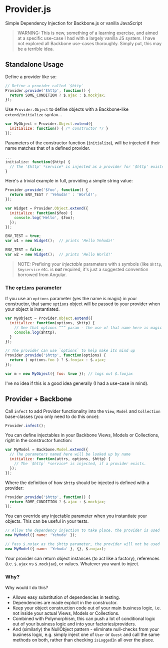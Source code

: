 Provider.js
===========

Simple Dependency Injection for Backbone.js or vanilla JavaScript

> WARNING: This is new, something of a learning exercise, and aimed at a specific use-case I had with a largely vanilla JS system. I have not explored all Backbone use-cases thoroughly. Simply put, this may be a terrible idea.

## Standalone Usage 

Define a provider like so:

```js
// Define a provider called `$http`
Provider.provide('$http', function() {
  return SOME_CONDITION ? $.ajax : $.mockjax;
});
```

Use `Provider.Object` to define objects with a Backbone-like `extend/initialize` syntax...

```js
var MyObject = Provider.Object.extend({
  initialize: function() { /* constructor */ }
});
```

Parameters of the constructor function (`initialize`), will be injected if their name matches that of a defined provider. 

```js
...
initialize: function($http) {
  // The '$http' *service* is injected as a provider for '$http' exists
}
```

Here's a trivial example in full, providing a simple string value:

```js
Provider.provide('$foo', function() {
  return ENV_TEST ? 'Yehuda!' : 'World!';    
});

var Widget = Provider.Object.extend({
  initialize: function($foo) {
    console.log('Hello', $foo);
  });
});

ENV_TEST = true;
var w1 = new Widget();  // prints 'Hello Yehuda!'

ENV_TEST = false;
var w2 = new Widget();  // prints 'Hello World!'
```

> NOTE: Prefixing your *injectable* parameters with `$` symbols (like `$http`, `$myservice` etc. is ***not*** required, it's just a suggested convention borrowed from Angular. 

### The `options` parameter

If you use an `options` parameter (yes the name is magic) in your constructor, that same `options` object will be passed to your provider when your object is instantiated.

```js
var MyObject = Provider.Object.extend({
  initialize: function(options, $http) {
    // See that options ^^^ param - the use of that name here is magic
    console.log($http);
  }
});

// The provider can use `options` to help make its mind up
Provider.provide('$http', function(options) {
  return ( options.foo ) ? $.foojax : $.ajax;
});

var m = new MyObject({ foo: true }); // logs out $.foojax
```

I've no idea if this is a good idea generally (I had a use-case in mind).

## Provider + Backbone

Call `infect` to add Provider functionality into the `View`, `Model` and `Collection` base-classes (you only need to do this once):

```js
Provider.infect();
```

You can define injectables in your Backbone Views, Models or Collections, right in the constructor function:

```js
var MyModel = Backbone.Model.extend({
  // The parameters named here will be looked up by name
  initialize: function(attrs, options, $http) {
    // The `$http` *service* is injected, if a provider exists.
  });
});
```

Where the definition of how `$http` should be injected is defined with a provider:

```js
Provider.provide('$http', function() {
  return SOME_CONDITION ? $.ajax : $.mockjax;
});
```

You can override any injectable parameter when you instantiate your objects. This can be useful in your tests.

```js
// Allow the dependency injection to take place, the provider is used
new MyModel({ name: 'Yehuda' });

// Pass $.nojax as the $http parameter, the provider will not be used
new MyModel({ name: 'Yehuda' }, {}, $.nojax);
```

Your provider can return object instances (to act like a factory), references (i.e. `$.ajax` vs `$.mockjax`), or values. Whatever you want to inject.

### Why?

Why would I do this?

 * Allows easy substitution of dependencies in testing.
 * Dependencies are made explicit in the constructor.
 * Keep your object construction code out of your main business logic, i.e. not inside your actual Views, Models or Collections.
 * Combined with Polymorphism, this can push a lot of conditional logic out of your business logic and into your factories/providers.
 * And (similarly) the NullObject pattern - eliminate null-checks from your business logic, e.g. simply inject one of `User` or `Guest` and call the same methods on both, rather than checking `isLoggedIn` all over the place.
